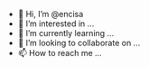 - 👋 Hi, I’m @encisa
- 👀 I’m interested in ...
- 🌱 I’m currently learning ...
- 💞️ I’m looking to collaborate on ...
- 📫 How to reach me ...

<!---
encisa/encisa is a ✨ special ✨ repository because its `README.md` (this file) appears on your GitHub profile.
You can click the Preview link to take a look at your changes.
--->
